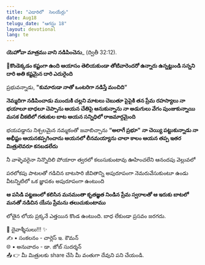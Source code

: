 ```yaml
---
title: "ఎడారిలో  సెలయేర్లు"
date: Aug18
telugu_date: "ఆగస్టు 18"
layout: devotional
lang: te
---
```


**యెహోవా మాత్రము వాని నడిపించెను**_ (ద్వితీ 32:12).

**📖కొండెక్కడం కష్టంగా ఉంది ఆయాసం తెలియకుండా తోటివారెందరో ఉన్నారు ఉన్నట్టుండి సన్నని దారి అతి కష్టమైన దారి ఎదురైంది**

ప్రభువన్నాడు, **"కుమారుడా నాతో ఒంటరిగా నడిస్తే మంచిది”**

**నెమ్మదిగా నడిపించాడు ముందుకి చల్లని మాటలు చెబుతూ పైపైకి తన ప్రేమ రహస్యాలు నా భయాలూ బాధలూ చెప్పాను ఆయన చేతిపై ఆనుకున్నాను నా అడుగులు వేగం పుంజుకున్నాయి మసక చీకటిలో గతుకుల బాట ఆయన సన్నిధిలో రాజమార్గమైంది**

భయపడ్డాను నిశ్చలమైన నమ్మకంతో జవాబిచ్చాను **“అలాగే ప్రభూ"**
**నా చెయ్యి పట్టుకున్నాడు నా అభీష్టం ఆయనకప్పగించాను ఆయనలో లీనమయ్యాను చాలా కాలం ఆయన తప్ప ఇతర మిత్రులెవరూ కనబడలేదు**

నీ వాళ్ళెవరైనా నిన్నొదిలి పోయారా త్వరలో కలుసుకుంటావు
ఊహించలేని ఆనందపు వెల్లువలో

పరలోకపు పాటలతో
గడిచిన బాటసారి జీవితాన్ని
అపురూపంగా నెమరువేసుకుంటూ ఉండు
వీటన్నిటిలో ఒక జ్ఞాపకం
అపురూపంగా ఉంటుంది

**ఆ పసిడి పట్టణంలో కలిసిన మనమంతా కృతజ్ఞత నిండిన ప్రేమ స్వరాలతో ఆ ఇరుకు బాటలో మనతో నడిచిన యేసు ప్రేమను తలుచుకుంటాము**

లోతైన లోయ ప్రక్కనే ఎత్తయిన కొండ ఉంటుంది. బాధ లేకుండా ప్రసవం జరగదు.


<div class="blessing">🙏 <span class="bless-text">దైవాశ్శీసులు!!!</span> ✨</div>

<div class="credit">✍️ <span class="credit-text">▪ సంకలనం - చార్లెస్ ఇ. కౌమన్</span></div>
<div class="credit">🌐 <span class="credit-text">▪ అనువాదం - డా. జోబ్ సుదర్శన్</span></div>


<div class="share">📤 👉 <span class="share-text">మీ మిత్రులకు share చేసి మీ వంతుగా దేవుని పని చేయండి.</span></div>
